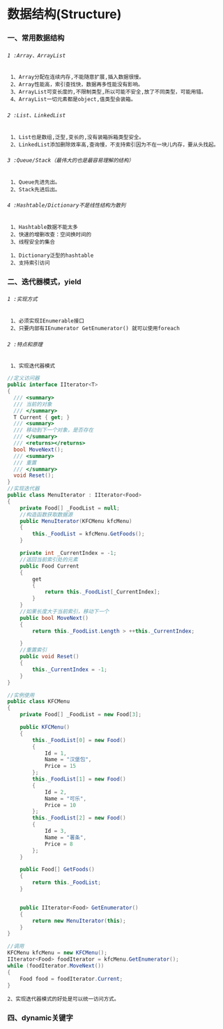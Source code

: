 # 数据结构(Structure)

### 一、常用数据结构

###### `1 :Array、ArrayList`
     1、Array分配在连续内存,不能随意扩展,插入数据很慢。
     2、Array性能高，索引查找快，数据再多性能没有影响。
     3、ArrayList可变长度的,不限制类型,所以可能不安全,放了不同类型，可能用错。
     4、ArrayList一切元素都是object,值类型会装箱。
     
###### `2 :List、LinkedList`
     1、List也是数组,泛型,变长的,没有装箱拆箱类型安全。
     2、LinkedList添加删除效率高,查询慢，不支持索引因为不在一块儿内存，要从头找起。
     
###### `3 :Queue/Stack（最伟大的也是最容易理解的结构）`
     1、Queue先进先出。
     2、Stack先进后出。
     
###### `4 :Hashtable/Dictionary不是线性结构为散列`
     1、Hashtable数据不能太多
     2、快速的增删改查：空间换时间的
     3、线程安全的集合

     1、Dictionary泛型的hashtable
     2、支持索引访问
     


### 二、迭代器模式，yield

###### `1 :实现方式`
     1、必须实现IEnumerable接口
     2、只要内部有IEnumerator GetEnumerator() 就可以使用foreach
     
###### `2 :特点和原理`
     1、实现迭代器模式
 ```.cs
 //定义访问器
 public interface IIterator<T>
 {
   /// <summary>
   /// 当前的对象
   /// </summary>
   T Current { get; }
   /// <summary>
   /// 移动到下一个对象，是否存在
   /// </summary>
   /// <returns></returns>
   bool MoveNext();
   /// <summary>
   /// 重置
   /// </summary>
   void Reset();
 }
 //实现迭代器
 public class MenuIterator : IIterator<Food>
 {
     private Food[] _FoodList = null;
     //构造函数获取数据源
     public MenuIterator(KFCMenu kfcMenu)
     {
         this._FoodList = kfcMenu.GetFoods();
     }

     private int _CurrentIndex = -1;
     //返回当前索引处的元素
     public Food Current
     {
         get
         {
             return this._FoodList[_CurrentIndex];
         }
     }
     //如果长度大于当前索引，移动下一个
     public bool MoveNext()
     {
         return this._FoodList.Length > ++this._CurrentIndex;

     }
     //重置索引
     public void Reset()
     {
         this._CurrentIndex = -1;
     }
 }
 
 //实例使用
 public class KFCMenu
 {
     private Food[] _FoodList = new Food[3];

     public KFCMenu()
     {
         this._FoodList[0] = new Food()
         {
             Id = 1,
             Name = "汉堡包",
             Price = 15
         };
         this._FoodList[1] = new Food()
         {
             Id = 2,
             Name = "可乐",
             Price = 10
         };
         this._FoodList[2] = new Food()
         {
             Id = 3,
             Name = "薯条",
             Price = 8
         };
     }

     public Food[] GetFoods()
     {
         return this._FoodList;
     }


     public IIterator<Food> GetEnumerator()
     {
         return new MenuIterator(this);
     }
}

//调用
 KFCMenu kfcMenu = new KFCMenu();
 IIterator<Food> foodIterator = kfcMenu.GetEnumerator();
 while (foodIterator.MoveNext())
 {
     Food food = foodIterator.Current;
 }
 ```
    2、实现迭代器模式的好处是可以统一访问方式。
     

### 四、dynamic关键字
